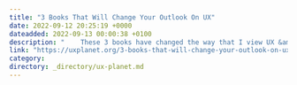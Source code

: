 ```yaml
---
title: "3 Books That Will Change Your Outlook On UX"
date: 2022-09-12 20:25:19 +0000
dateadded: 2022-09-13 00:00:38 +0100
description: "    These 3 books have changed the way that I view UX &amp; Product Design entirely — They’ll be hard to put down once you start.  Continue reading on UX Planet »  "
link: "https://uxplanet.org/3-books-that-will-change-your-outlook-on-ux-ba3c3546ba6b?source=rss----819cc2aaeee0---4"
category:
directory: _directory/ux-planet.md
---
```

